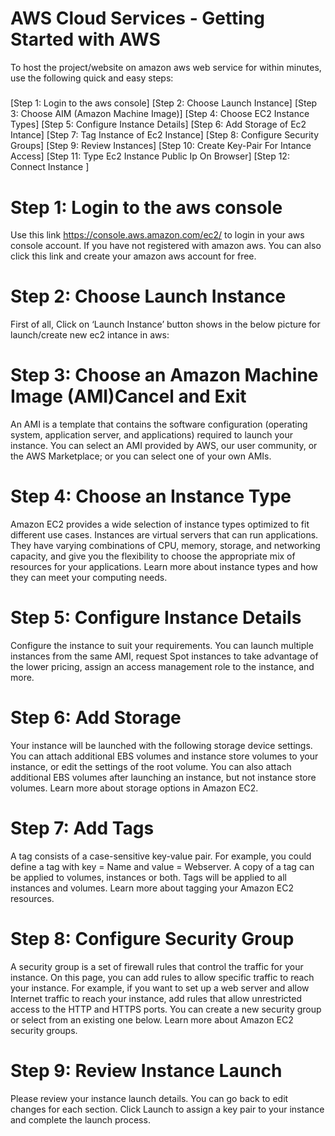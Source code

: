 # AWS Cloud Services - Getting Started with AWS
To host the project/website on amazon aws web service for within minutes, use the following quick and easy steps:
##### 
[Step 1: Login to the aws console]
[Step 2: Choose Launch Instance]
[Step 3: Choose AIM (Amazon Machine Image)]
[Step 4: Choose EC2 Instance Types]
[Step 5: Configure Instance Details]
[Step 6: Add Storage of Ec2 Intance]
[Step 7: Tag Instance of Ec2 Instance]
[Step 8: Configure Security Groups]
[Step 9: Review Instances]
[Step 10: Create Key-Pair For Intance Access]
[Step 11: Type Ec2 Instance Public Ip On Browser]
[Step 12: Connect Instance ]

# Step 1: Login to the aws console
Use this link https://console.aws.amazon.com/ec2/ to login in your aws console account. If you have not registered with amazon aws. You can also click this link and create your amazon aws account for free.

# Step 2: Choose Launch Instance 
First of all, Click on ‘Launch Instance’ button shows in the below picture for launch/create new ec2 intance in aws:

# Step 3: Choose an Amazon Machine Image (AMI)Cancel and Exit
An AMI is a template that contains the software configuration (operating system, application server, and applications) required to launch your instance. You can select an AMI provided by AWS, our user community, or the AWS Marketplace; or you can select one of your own AMIs.

# Step 4: Choose an Instance Type
Amazon EC2 provides a wide selection of instance types optimized to fit different use cases. Instances are virtual servers that can run applications. They have varying combinations of CPU, memory, storage, and networking capacity, and give you the flexibility to choose the appropriate mix of resources for your applications. Learn more about instance types and how they can meet your computing needs.

# Step 5: Configure Instance Details
Configure the instance to suit your requirements. You can launch multiple instances from the same AMI, request Spot instances to take advantage of the lower pricing, assign an access management role to the instance, and more.

# Step 6: Add Storage
Your instance will be launched with the following storage device settings. You can attach additional EBS volumes and instance store volumes to your instance, or edit the settings of the root volume. You can also attach additional EBS volumes after launching an instance, but not instance store volumes. Learn more about storage options in Amazon EC2.

# Step 7: Add Tags
A tag consists of a case-sensitive key-value pair. For example, you could define a tag with key = Name and value = Webserver.
A copy of a tag can be applied to volumes, instances or both. Tags will be applied to all instances and volumes. Learn more about tagging your Amazon EC2 resources.

# Step 8: Configure Security Group
A security group is a set of firewall rules that control the traffic for your instance. On this page, you can add rules to allow specific traffic to reach your instance. For example, if you want to set up a web server and allow Internet traffic to reach your instance, add rules that allow unrestricted access to the HTTP and HTTPS ports. You can create a new security group or select from an existing one below. Learn more about Amazon EC2 security groups.

# Step 9: Review Instance Launch
Please review your instance launch details. You can go back to edit changes for each section. Click Launch to assign a key pair to your instance and complete the launch process.

